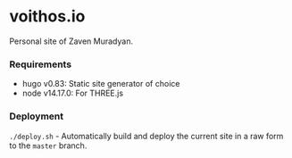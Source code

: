 # voithos.io

Personal site of Zaven Muradyan.

### Requirements
- hugo v0.83: Static site generator of choice
- node v14.17.0: For THREE.js

### Deployment
`./deploy.sh` - Automatically build and deploy the current site in a raw form
to the `master` branch.
